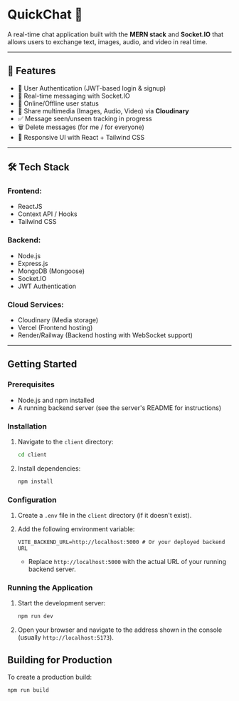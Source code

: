 # QuickChat 💬

A real-time chat application built with the **MERN stack** and **Socket.IO** that allows users to exchange text, images, audio, and video in real time.

---

## 🚀 Features

- 🔑 User Authentication (JWT-based login & signup)
- 💬 Real-time messaging with Socket.IO
- 👤 Online/Offline user status
- 📸 Share multimedia (Images, Audio, Video) via **Cloudinary**
- ✅ Message seen/unseen tracking in progress
- 🗑️ Delete messages (for me / for everyone)
- 🎨 Responsive UI with React + Tailwind CSS

---

## 🛠️ Tech Stack

### Frontend:

- ReactJS
- Context API / Hooks
- Tailwind CSS

### Backend:

- Node.js
- Express.js
- MongoDB (Mongoose)
- Socket.IO
- JWT Authentication

### Cloud Services:

- Cloudinary (Media storage)
- Vercel (Frontend hosting)
- Render/Railway (Backend hosting with WebSocket support)

---

## Getting Started

### Prerequisites

- Node.js and npm installed
- A running backend server (see the server's README for instructions)

### Installation

1.  Navigate to the `client` directory:

    ```bash
    cd client
    ```

2.  Install dependencies:

    ```bash
    npm install
    ```

### Configuration

1.  Create a `.env` file in the `client` directory (if it doesn't exist).
2.  Add the following environment variable:

    ```
    VITE_BACKEND_URL=http://localhost:5000 # Or your deployed backend URL
    ```

    - Replace `http://localhost:5000` with the actual URL of your running backend server.

### Running the Application

1.  Start the development server:

    ```bash
    npm run dev
    ```

2.  Open your browser and navigate to the address shown in the console (usually `http://localhost:5173`).

## Building for Production

To create a production build:

```bash
npm run build
```
